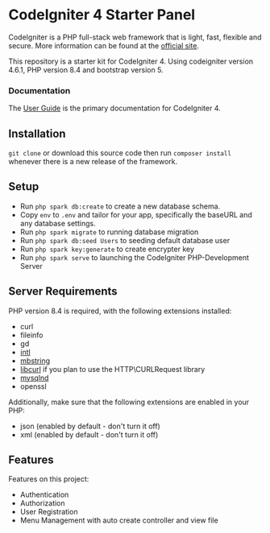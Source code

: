 # CodeIgniter 4 Starter Panel

CodeIgniter is a PHP full-stack web framework that is light, fast, flexible and secure.
More information can be found at the [official site](https://codeigniter.com).

This repository is a starter kit for CodeIgniter 4. Using codeigniter version 4.6.1, PHP version 8.4 and bootstrap version 5.
### Documentation

The [User Guide](https://codeigniter.com/user_guide/) is the primary documentation for CodeIgniter 4.

## Installation

`git clone` or download this source code then run `composer install` whenever there is a new release of the framework.

## Setup

- Run `php spark db:create` to create a new database schema.
- Copy `env` to `.env` and tailor for your app, specifically the baseURL and any database settings.
- Run `php spark migrate` to running database migration
- Run `php spark db:seed Users` to seeding default database user
- Run `php spark key:generate` to create encrypter key
- Run `php spark serve` to launching the CodeIgniter PHP-Development Server

## Server Requirements

PHP version 8.4 is required, with the following extensions installed:
- curl
- fileinfo
- gd
- [intl](http://php.net/manual/en/intl.requirements.php)
- [mbstring](http://php.net/manual/en/mbstring.installation.php)
- [libcurl](http://php.net/manual/en/curl.requirements.php) if you plan to use the HTTP\CURLRequest library
- [mysqlnd](http://php.net/manual/en/mysqlnd.install.php)
- openssl

Additionally, make sure that the following extensions are enabled in your PHP:
- json (enabled by default - don't turn it off)
- xml (enabled by default - don't turn it off)

## Features

Features on this project:
- Authentication
- Authorization
- User Registration
- Menu Management with auto create controller and view file

